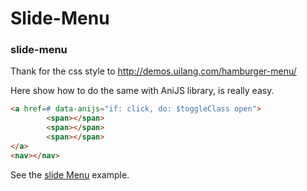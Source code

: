 Slide-Menu
==============

### slide-menu

Thank for the css style to http://demos.uilang.com/hamburger-menu/

Here show how to do the same with AniJS library, is really easy.

```html
<a href=# data-anijs="if: click, do: $toggleClass open">
        <span></span>
        <span></span>
        <span></span>
</a>
<nav></nav>
```

See the [slide Menu][1] example.

[1]:http://codepen.io/RobeDevOps/pen/GKktB
